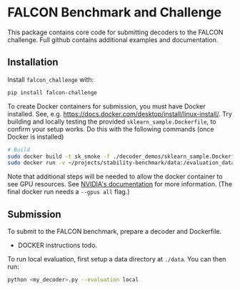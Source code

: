 # FALCON Benchmark and Challenge

This package contains core code for submitting decoders to the FALCON challenge. Full github contains additional examples and documentation.

## Installation
Install `falcon_challenge` with:

```bash
pip install falcon-challenge
```

To create Docker containers for submission, you must have Docker installed.
See, e.g. https://docs.docker.com/desktop/install/linux-install/. Try building and locally testing the provided `sklearn_sample.Dockerfile`, to confirm your setup works. Do this with the following commands (once Docker is installed)

```bash
# Build
sudo docker build -t sk_smoke -f ./decoder_demos/sklearn_sample.Dockerfile .
sudo docker run -v ~/projects/stability-benchmark/data:/evaluation_data -it sk_smoke
```
Note that additional steps will be needed to allow the docker container to see GPU resources. See [NVIDIA's documentation](https://github.com/NVIDIA/nvidia-container-toolkit) for more information. (The final docker run needs a `--gpus all` flag.)


## Submission
To submit to the FALCON benchmark, prepare a decoder and Dockerfile.
- DOCKER instructions todo.

To run local evaluation, first setup a data directory at `./data`.
You can then run:
```bash
python <my_decoder>.py --evaluation local
```